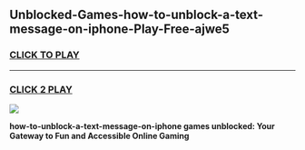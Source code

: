 
## Unblocked-Games-how-to-unblock-a-text-message-on-iphone-Play-Free-ajwe5
<h3>
<a href="https://premium76.site?title=how-to-unblock-a-text-message-on-iphone&ref=18A1">CLICK TO PLAY</a></h3>
<hr>

<h3>
<a href="https://premium76.site?title=how-to-unblock-a-text-message-on-iphone&ref=18A1">CLICK 2 PLAY</a>
  
</h3>

<a href="https://premium76.site?title=how-to-unblock-a-text-message-on-iphone&ref=18A1"><img src="https://clearcache.store/games.png"></a>


**how-to-unblock-a-text-message-on-iphone games unblocked: Your Gateway to Fun and Accessible Online Gaming**
